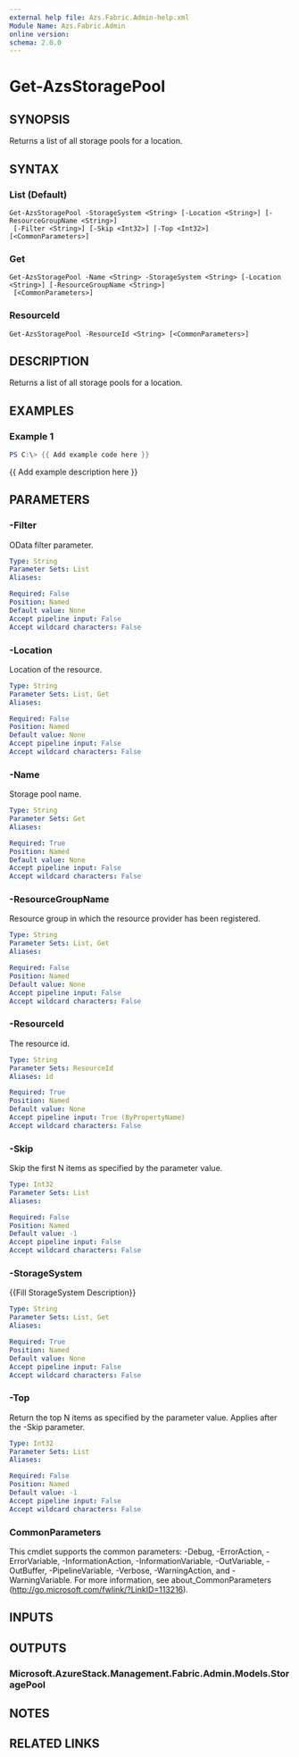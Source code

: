 ```yaml
---
external help file: Azs.Fabric.Admin-help.xml
Module Name: Azs.Fabric.Admin
online version:
schema: 2.0.0
---
```


# Get-AzsStoragePool

## SYNOPSIS
Returns a list of all storage pools for a location.

## SYNTAX

### List (Default)
```
Get-AzsStoragePool -StorageSystem <String> [-Location <String>] [-ResourceGroupName <String>]
 [-Filter <String>] [-Skip <Int32>] [-Top <Int32>] [<CommonParameters>]
```

### Get
```
Get-AzsStoragePool -Name <String> -StorageSystem <String> [-Location <String>] [-ResourceGroupName <String>]
 [<CommonParameters>]
```

### ResourceId
```
Get-AzsStoragePool -ResourceId <String> [<CommonParameters>]
```

## DESCRIPTION
Returns a list of all storage pools for a location.

## EXAMPLES

### Example 1
```powershell
PS C:\> {{ Add example code here }}
```

{{ Add example description here }}

## PARAMETERS

### -Filter
OData filter parameter.

```yaml
Type: String
Parameter Sets: List
Aliases:

Required: False
Position: Named
Default value: None
Accept pipeline input: False
Accept wildcard characters: False
```

### -Location
Location of the resource.

```yaml
Type: String
Parameter Sets: List, Get
Aliases:

Required: False
Position: Named
Default value: None
Accept pipeline input: False
Accept wildcard characters: False
```

### -Name
Storage pool name.

```yaml
Type: String
Parameter Sets: Get
Aliases:

Required: True
Position: Named
Default value: None
Accept pipeline input: False
Accept wildcard characters: False
```

### -ResourceGroupName
Resource group in which the resource provider has been registered.

```yaml
Type: String
Parameter Sets: List, Get
Aliases:

Required: False
Position: Named
Default value: None
Accept pipeline input: False
Accept wildcard characters: False
```

### -ResourceId
The resource id.

```yaml
Type: String
Parameter Sets: ResourceId
Aliases: id

Required: True
Position: Named
Default value: None
Accept pipeline input: True (ByPropertyName)
Accept wildcard characters: False
```

### -Skip
Skip the first N items as specified by the parameter value.

```yaml
Type: Int32
Parameter Sets: List
Aliases:

Required: False
Position: Named
Default value: -1
Accept pipeline input: False
Accept wildcard characters: False
```

### -StorageSystem
{{Fill StorageSystem Description}}

```yaml
Type: String
Parameter Sets: List, Get
Aliases:

Required: True
Position: Named
Default value: None
Accept pipeline input: False
Accept wildcard characters: False
```

### -Top
Return the top N items as specified by the parameter value.
Applies after the -Skip parameter.

```yaml
Type: Int32
Parameter Sets: List
Aliases:

Required: False
Position: Named
Default value: -1
Accept pipeline input: False
Accept wildcard characters: False
```

### CommonParameters
This cmdlet supports the common parameters: -Debug, -ErrorAction, -ErrorVariable, -InformationAction, -InformationVariable, -OutVariable, -OutBuffer, -PipelineVariable, -Verbose, -WarningAction, and -WarningVariable. For more information, see about_CommonParameters (http://go.microsoft.com/fwlink/?LinkID=113216).

## INPUTS

## OUTPUTS

### Microsoft.AzureStack.Management.Fabric.Admin.Models.StoragePool

## NOTES

## RELATED LINKS
